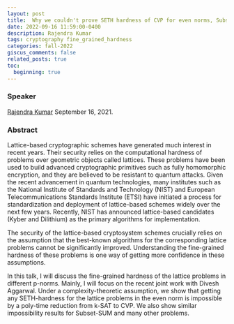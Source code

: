 ```yaml
---
layout: post
title:  Why we couldn't prove SETH hardness of CVP for even norms, Subset-SUM, and Many more!
date: 2022-09-16 11:59:00-0400
description: Rajendra Kumar
tags: cryptography fine_grained_hardness
categories: fall-2022
giscus_comments: false
related_posts: true
toc:
  beginning: true
---
```


### Speaker 

[Rajendra Kumar](https://sites.google.com/view/rajendrak/home)
September 16, 2021. 


### Abstract

Lattice-based cryptographic schemes have generated much interest in recent years. Their security relies on the computational hardness of problems over geometric objects called lattices. These problems have been used to build advanced cryptographic primitives such as fully homomorphic encryption, and they are believed to be resistant to quantum attacks. Given the recent advancement in quantum technologies, many institutes such as the National Institute of Standards and Technology (NIST) and European Telecommunications Standards Institute (ETSI) have initiated a process for standardization and deployment of lattice-based schemes widely over the next few years. Recently, NIST has announced lattice-based candidates (Kyber and Dilithium) as the primary algorithms for implementation.

 

The security of the lattice-based cryptosystem schemes crucially relies on the assumption that the best-known algorithms for the corresponding lattice problems cannot be significantly improved. Understanding the fine-grained hardness of these problems is one way of getting more confidence in these assumptions.

 

In this talk, I will discuss the fine-grained hardness of the lattice problems in different p-norms. Mainly, I will focus on the recent joint work with Divesh Aggarwal. Under a complexity-theoretic assumption, we show that getting any SETH-hardness for the lattice problems in the even norm is impossible by a poly-time reduction from k-SAT to CVP. We also show similar impossibility results for Subset-SUM and many other problems.
